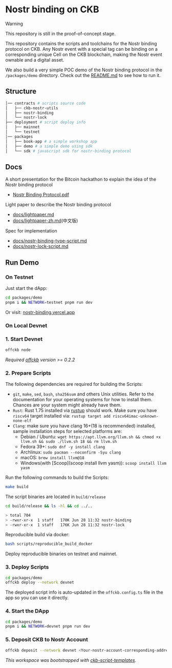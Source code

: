 # Nostr binding on CKB

> [!WARNING]
> This repository is still in the proof-of-concept stage.

This repository contains the scripts and toolchains for the Nostr binding protocol on CKB. Any Nostr event with a special tag can be binding on a corresponding unique Cell on the CKB blockchain, making the Nostr event ownable and a digital asset.

We also build a very simple POC demo of the Nostr binding protocol in the `/packages/demo` directory. Check out the [README.md](/packages/demo/app/README.md) to see how to run it.

## Structure

```bash
│── contracts # scripts source code
│   ├── ckb-nostr-utils
│   ├── nostr-binding
│   └── nostr-lock
├── deployment # script deploy info
│   ├── mainnet
│   └── testnet
│── packages
│   ├── book-app # a simple workshop app
│   ├── demo # a simple demo using sdk
│   └── sdk # javascript sdk for nostr-binding protocol
```

## Docs

A short presentation for the Bitcoin hackathon to explain the idea of the Nostr binding protocol

- [Nostr Binding Protocol.pdf](/assets/nostr-binding-presentation.pdf)

Light paper to describe the Nostr binding protocol

- [docs/lightpaper.md](/docs/lightpaper.md)
- [docs/lightpaper-zh.md](/docs/lightpaper-zh.md)(中文版)

Spec for implementation

- [docs/nostr-binding-type-script.md](/docs/nostr-binding-type-script.md)
- [docs/nostr-lock-script.md](/docs/nostr-lock-script.md)

## Run Demo

### On Testnet

Just start the dApp:

```sh
cd packages/demo
pnpm i && NETWORK=testnet pnpm run dev 
```

Or visit: [nostr-binding.vercel.app](https://nostr-binding.vercel.app/)

### On Local Devnet

### 1. Start Devnet

```sh
offckb node
```

*Required [offckb](https://github.com/RetricSu/offckb) version >= 0.2.2*

### 2. Prepare Scripts

The following dependencies are required for building the Scripts:

* `git`, `make`, `sed`, `bash`, `sha256sum` and others Unix utilities. Refer to the documentation for your operating systems for how to install them. Chances are your system might already have them.
* `Rust`: Rust 1.75 installed via [rustup](https://rustup.rs/) should work. Make sure you have `riscv64` target installed via: `rustup target add riscv64imac-unknown-none-elf`
* `Clang`: make sure you have clang 16+(18 is recommended) installed, sample installation steps for selected platforms are:
    + Debian / Ubuntu: `wget https://apt.llvm.org/llvm.sh && chmod +x llvm.sh && sudo ./llvm.sh 18 && rm llvm.sh`
    + Fedora 39+: `sudo dnf -y install clang`
    + Archlinux: `sudo pacman --noconfirm -Syu clang`
    + macOS: `brew install llvm@18`
    + Windows(with [Scoop](scoop install llvm yasm)): `scoop install llvm yasm`

Run the following commands to build the Scripts:

```sh
make build
```

The script binaries are located in `build/release`

```sh
cd build/release && ls -hl && cd ../..

> total 704
> -rwxr-xr-x  1 staff   170K Jun 28 11:32 nostr-binding
> -rwxr-xr-x  1 staff   176K Jun 28 11:32 nostr-lock
```

Reproducible build via docker:
```sh
bash scripts/reproducible_build_docker
```
Deploy reproducible binaries on testnet and mainnet.


### 3. Deploy Scripts

```sh
cd packages/demo
offckb deploy --network devnet
```
The deployed script info is auto-updated in the `offckb.config.ts` file in the app so you can use it directly.

### 4. Start the DApp

```sh
cd packages/demo
pnpm i && NETWORK=devnet pnpm run dev 
```

### 5. Deposit CKB to Nostr Account

```sh
offckb deposit --network devnet <Your-nostr-account-corresponding-address> <AmountInShannon>
```

*This workspace was bootstrapped with [ckb-script-templates].*

[ckb-script-templates]: https://github.com/cryptape/ckb-script-templates
